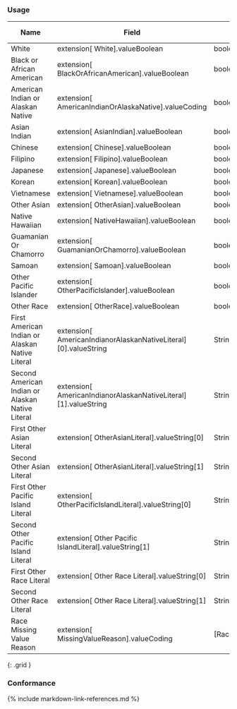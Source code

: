 ### Usage


| **Name** |  **Field**   |  **Encoding**  |  **IJE Field Name(s)**  |
| ---------------| ------------------------ | ------------- | ------------------- |
| White   | extension[ White].valueBoolean  | boolean | RACE1  |
| Black or African American   | extension[ BlackOrAfricanAmerican].valueBoolean  | boolean | RACE2  |
| American Indian or Alaskan Native   | extension[ AmericanIndianOrAlaskaNative].valueCoding  | boolean | RACE3  |
| Asian Indian   | extension[ AsianIndian].valueBoolean  | boolean | RACE4  |
| Chinese   | extension[ Chinese].valueBoolean  | boolean | RACE5  |
| Filipino   | extension[ Filipino].valueBoolean  | boolean | RACE6  |
| Japanese   | extension[ Japanese].valueBoolean  | boolean | RACE7  |
| Korean   | extension[ Korean].valueBoolean  | boolean | RACE8  |
| Vietnamese   | extension[ Vietnamese].valueBoolean  | boolean | RACE9  |
| Other Asian   | extension[ OtherAsian].valueBoolean  | boolean | RACE10  |
| Native Hawaiian   | extension[ NativeHawaiian].valueBoolean  | boolean | RACE11  |
| Guamanian Or Chamorro   | extension[ GuamanianOrChamorro].valueBoolean  | boolean | RACE12 |
| Samoan   | extension[ Samoan].valueBoolean  | boolean | RACE13 |
| Other Pacific Islander   | extension[ OtherPacificIslander].valueBoolean  | boolean | RACE14 |
| Other Race   | extension[ OtherRace].valueBoolean  | boolean | RACE15 |
| First American Indian or Alaskan Native Literal   | extension[ AmericanIndianorAlaskanNativeLiteral][0].valueString  | String | RACE16 |
| Second American Indian or Alaskan Native Literal   | extension[ AmericanIndianorAlaskanNativeLiteral][1].valueString  | String | RACE17 |
| First Other Asian Literal   | extension[ OtherAsianLiteral].valueString[0]  | String | RACE18 |
| Second Other Asian Literal   | extension[ OtherAsianLiteral].valueString[1]  | String | RACE19 |
| First Other Pacific Island Literal   | extension[ OtherPacificIslandLiteral].valueString[0]  | String | RACE20 |
| Second Other Pacific Island Literal   | extension[ Other Pacific IslandLiteral].valueString[1]  | String | RACE21 |
| First Other Race Literal   | extension[ Other Race Literal].valueString[0]  | String | RACE22  |
| Second Other Race Literal   | extension[ Other Race Literal].valueString[1]  | String | RACE23 |
| Race Missing Value Reason   | extension[ MissingValueReason].valueCoding  | [RaceMissingValueReasonVS] | RACE_MVR |
{: .grid }

### Conformance

{% include markdown-link-references.md %}

